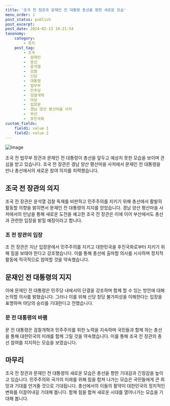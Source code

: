 ```yaml
---
title: '조국 전 장관과 문재인 전 대통령 총선을 향한 새로운 모습'
menu_order: 1
post_status: publish
post_excerpt: 
post_date: 2024-02-13 10:21:54
taxonomy:
    category:
        - 정치
    post_tag:
        - 조국
        -  문재인
        -  총선
        -  윤석열
        -  검찰
        -  신당
        -  대통령
        -  법무부
        -  민주당
        -  검찰개혁
        -  야당
        -  입장문
        -  경남 양산 평산마을 사저
        -  부산
        -  후진국화
custom_fields:
    field1: value 1
    field2: value 2
---
```


![Image](https://imgnews.pstatic.net/image/660/2024/02/13/0000055442_001_20240213064301630.jpg?type=w647)

조국 전 법무부 장관과 문재인 전 대통령이 총선을 앞두고 예상치 못한 모습을 보이며 관심을 받고 있습니다. 조국 전 장관은 경남 양산 평산마을 사저에서 문재인 전 대통령을 만나 총선에서의 새로운 참여 의지를 피력했습니다. 
## 조국 전 장관의 의지
조국 전 장관은 윤석열 검찰 독재를 비판하고 민주주의를 지키기 위해 총선에서 활발히 활동할 의향을 밝히면서 문재인 전 대통령의 지지를 얻었습니다. 경남 양산 평산마을 사저에서의 만남을 통해 새로운 도전을 예고한 조국 전 장관은 이에 이어 부산에서도 총선과 관련한 입장을 밝힐 예정이라고 합니다. 
### 조 전 장관의 입장
조 전 장관은 지난 입장문에서 민주주의를 지키고 대한민국을 후진국화로부터 지키기 위해 힘을 보태야 한다고 강조했습니다. 이를 통해 총선에 출마할 의사를 시사하며 정치적 활동에 적극적으로 참여할 것을 약속했습니다.
## 문재인 전 대통령의 지지
이에 문재인 전 대통령은 민주당 내에서의 단결을 강조하며 함께 할 수 있는 방안에 대해 논의할 의사를 밝혔습니다. 그러나 이를 위해 신당 창당 불가피성을 이해한다는 입장을 표명하며 야당의 승리를 기대한다고 전했습니다.
### 문 전 대통령의 바램
문 전 대통령은 검찰개혁과 민주주의를 위한 노력을 지속하며 국민들과 함께 하는 총선을 통해 대한민국의 미래를 함께 그릴 것을 약속했습니다. 이를 통해 조국 전 장관의 총선 참여를 지지하는 모습을 보였습니다.
## 마무리
조국 전 장관과 문재인 전 대통령의 새로운 모습은 총선을 향한 기대감과 긴장감을 높이고 있습니다. 민주주의와 국가의 미래를 위해 힘을 합쳐 나가는 모습은 국민들에게 큰 희망과 기대를 안겨줄 것으로 기대됩니다. 총선에서의 이들의 활약이 대한민국의 정치적인 변화를 이끌어내길 기대해 봅니다. 함께 힘을 합쳐 새로운 시대를 열어나가는 모습을 기대해 봅니다.
